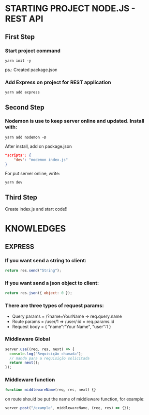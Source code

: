# STARTING PROJECT NODE.JS - REST API

## First Step

### Start project command

```
yarn init -y
```

ps.: Created package.json

### Add Express on project for REST application

```
yarn add express
```

## Second Step

### Nodemon is use to keep server online and updated. Install with:

```
yarn add nodemon -D
```

After install, add on package.json

```json
"scripts": {
    "dev": "nodemon index.js"
}
```

For put server online, write:

```
yarn dev
```

## Third Step

Create index.js and start code!!

# KNOWLEDGES

## EXPRESS

### If you want send a string to client:

```js
return res.send("String");
```

### If you want send a json object to client:

```js
return res.json({ object: 0 });
```

### There are three types of request params:

- Query params = /?name=YourName => req.query.name
- Route params = /user/1 => /user/:id = req.params.id
- Request body = { "name":"Your Name", "user":1 }

### Middleware Global

```js
server.use((req, res, next) => {
  console.log("Requisição chamada");
  // manda para a requisição solicitada
  return next();
});
```

### Middleware function

```js
function middlewareName(req, res, next) {}
```

on route should be put the name of middleware function, for example:

```js
server.post("/example", middlewareName, (req, res) => {});
```
